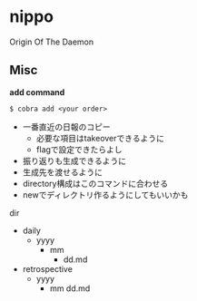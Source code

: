# nippo
Origin Of The Daemon

## Misc

**add command**

```
$ cobra add <your order>
```

- 一番直近の日報のコピー
    - 必要な項目はtakeoverできるように
    - flagで設定できたらよし
- 振り返りも生成できるように
- 生成先を渡せるように
- directory構成はこのコマンドに合わせる
- newでディレクトリ作るようにしてもいいかも


dir
- daily
  - yyyy
    - mm
      - dd.md
- retrospective
  - yyyy
    - mm
      dd.md


